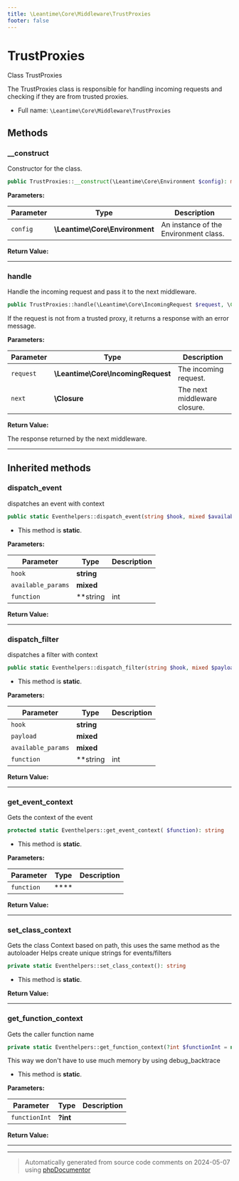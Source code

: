 ```yaml
---
title: \Leantime\Core\Middleware\TrustProxies
footer: false
---
```


# TrustProxies

Class TrustProxies

The TrustProxies class is responsible for handling incoming requests and checking if they are from trusted proxies.

* Full name: `\Leantime\Core\Middleware\TrustProxies`



## Methods

### __construct

Constructor for the class.

```php
public TrustProxies::__construct(\Leantime\Core\Environment $config): mixed
```








**Parameters:**

| Parameter | Type | Description |
|-----------|------|-------------|
| `config` | **\Leantime\Core\Environment** | An instance of the Environment class. |


**Return Value:**





---
### handle

Handle the incoming request and pass it to the next middleware.

```php
public TrustProxies::handle(\Leantime\Core\IncomingRequest $request, \Closure $next): \Symfony\Component\HttpFoundation\Response
```

If the request is not from a trusted proxy, it returns a response with an error message.






**Parameters:**

| Parameter | Type | Description |
|-----------|------|-------------|
| `request` | **\Leantime\Core\IncomingRequest** | The incoming request. |
| `next` | **\Closure** | The next middleware closure. |


**Return Value:**

The response returned by the next middleware.



---


## Inherited methods

### dispatch_event

dispatches an event with context

```php
public static Eventhelpers::dispatch_event(string $hook, mixed $available_params = [], string|int|null $function = null): void
```



* This method is **static**.




**Parameters:**

| Parameter | Type | Description |
|-----------|------|-------------|
| `hook` | **string** |  |
| `available_params` | **mixed** |  |
| `function` | **string|int|null** |  |


**Return Value:**





---
### dispatch_filter

dispatches a filter with context

```php
public static Eventhelpers::dispatch_filter(string $hook, mixed $payload, mixed $available_params = [], string|int|null $function = null): mixed
```



* This method is **static**.




**Parameters:**

| Parameter | Type | Description |
|-----------|------|-------------|
| `hook` | **string** |  |
| `payload` | **mixed** |  |
| `available_params` | **mixed** |  |
| `function` | **string|int|null** |  |


**Return Value:**





---
### get_event_context

Gets the context of the event

```php
protected static Eventhelpers::get_event_context( $function): string
```



* This method is **static**.




**Parameters:**

| Parameter | Type | Description |
|-----------|------|-------------|
| `function` | **** |  |


**Return Value:**





---
### set_class_context

Gets the class Context based on path, this uses the same method as the autoloader
Helps create unique strings for events/filters

```php
private static Eventhelpers::set_class_context(): string
```



* This method is **static**.





**Return Value:**





---
### get_function_context

Gets the caller function name

```php
private static Eventhelpers::get_function_context(?int $functionInt = null): string
```

This way we don't have to use much memory by using debug_backtrace

* This method is **static**.




**Parameters:**

| Parameter | Type | Description |
|-----------|------|-------------|
| `functionInt` | **?int** |  |


**Return Value:**





---


---
> Automatically generated from source code comments on 2024-05-07 using [phpDocumentor](http://www.phpdoc.org/)
